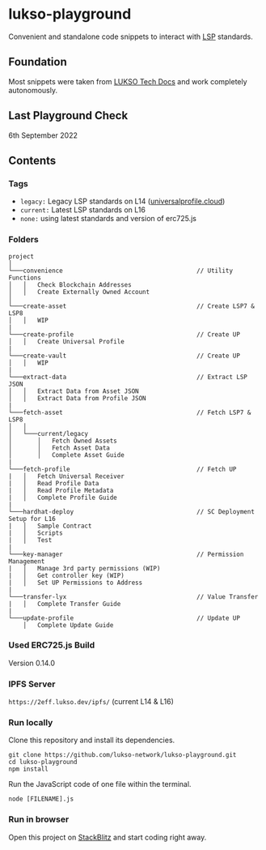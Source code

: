 # lukso-playground

Convenient and standalone code snippets to interact with [LSP](https://docs.lukso.tech/standards/standards-roadmap) standards.

## Foundation

Most snippets were taken from [LUKSO Tech Docs](https://docs.lukso.tech/) and work completely autonomously.

## Last Playground Check

6th September 2022

## Contents

### Tags

- `legacy:` Legacy LSP standards on L14 ([universalprofile.cloud](https://universalprofile.cloud/))
- `current:` Latest LSP standards on L16
- `none:` using latest standards and version of erc725.js

### Folders

```
project
│
└───convenience                                     // Utility Functions
│   │   Check Blockchain Addresses
│   │   Create Externally Owned Account
│
└───create-asset                                    // Create LSP7 & LSP8
│   │   WIP
|
└───create-profile                                  // Create UP
│   │   Create Universal Profile
|
└───create-vault                                    // Create UP
│   │   WIP
|
└───extract-data                                    // Extract LSP JSON
│   │   Extract Data from Asset JSON
│   │   Extract Data from Profile JSON
|
└───fetch-asset                                     // Fetch LSP7 & LSP8
│   │
│   └───current/legacy
│       │   Fetch Owned Assets
│       │   Fetch Asset Data
│       │   Complete Asset Guide
|
└───fetch-profile                                   // Fetch UP
|   │   Fetch Universal Receiver
|   │   Read Profile Data
|   │   Read Profile Metadata
|   │   Complete Profile Guide
|
└───hardhat-deploy                                  // SC Deployment Setup for L16
|   │   Sample Contract
|   │   Scripts
|   │   Test
|
└───key-manager                                     // Permission Management
|   │   Manage 3rd party permissions (WIP)
|   │   Get controller key (WIP)
|   │   Set UP Permissions to Address
|
└───transfer-lyx                                    // Value Transfer
|   │   Complete Transfer Guide
|
└───update-profile                                  // Update UP
    │   Complete Update Guide

```

### Used ERC725.js Build

Version 0.14.0

### IPFS Server

`https://2eff.lukso.dev/ipfs/` (current L14 & L16)

### Run locally

Clone this repository and install its dependencies.

```
git clone https://github.com/lukso-network/lukso-playground.git
cd lukso-playground
npm install
```

Run the JavaScript code of one file within the terminal.

```
node [FILENAME].js
```

### Run in browser

Open this project on [StackBlitz](https://stackblitz.com/github/lukso-network/lukso-playground) and start coding right away.
